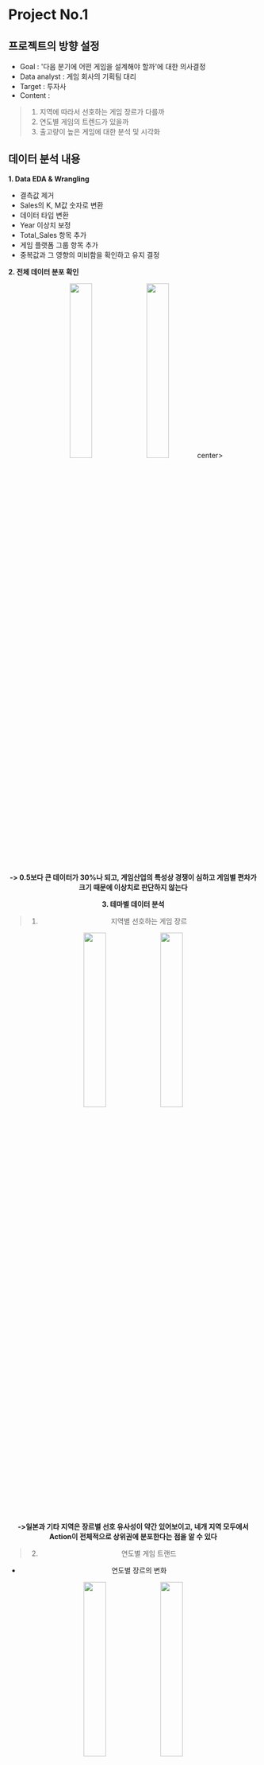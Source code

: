 # Project No.1

## 프로젝트의 방향 설정

- Goal :  '다음 분기에 어떤 게임을 설계해야 할까'에 대한 의사결정
- Data analyst : 게임 회사의 기획팀 대리 
- Target : 투자사
- Content :
> 1. 지역에 따라서 선호하는 게임 장르가 다를까 
> 2. 연도별 게임의 트렌드가 있을까
> 3. 출고량이 높은 게임에 대한 분석 및 시각화

## 데이터 분석 내용

**1. Data EDA & Wrangling** 
- 결측값 제거 
- Sales의 K, M값 숫자로 변환 
- 데이터 타입 변환
- Year 이상치 보정
- Total_Sales 항목 추가
- 게임 플랫폼 그룹 항목 추가
- 중복값과 그 영향의 미비함을 확인하고 유지 결정

**2. 전체 데이터 분포 확인**
<center class="half">
  <image src="https://user-images.githubusercontent.com/114864819/200472742-81995d02-1bed-46df-b730-50269c739058.png" width="30%"/>
  <image src="https://user-images.githubusercontent.com/114864819/200472764-c5d7d1c7-133d-4eb2-b470-ce39af39bf31.png" width="30%"/>
center>

**-> 0.5보다 큰 데이터가 30%나 되고, 게임산업의 특성상 경쟁이 심하고 게임별 편차가 크기 때문에 이상치로 판단하지 않는다**

**3. 테마별 데이터 분석**
> 1. 지역별 선호하는 게임 장르
<image src="https://user-images.githubusercontent.com/114864819/200473096-535575d7-4035-4e57-b632-0a33d7c7e653.png" width="30%" height="30%"/>
<image src="https://user-images.githubusercontent.com/114864819/200473179-ba9dfa6e-e9b2-4765-9bd5-3f9b44bde889.png" width="30%" height="30%"/>

**->일본과 기타 지역은 장르별 선호 유사성이 약간 있어보이고, 네개 지역 모두에서 Action이 전체적으로 상위권에 분포한다는 점을 알 수 있다**



> 2. 연도별 게임 트랜드
- 연도별 장르의 변화
<image src="https://user-images.githubusercontent.com/114864819/200477072-b85e7497-4c15-4397-9316-5eb905e7c474.png" width="30%" height="30%"/>
<image src="https://user-images.githubusercontent.com/114864819/200477202-091766cf-6cf0-4942-8ad5-5a5d29eef125.png" width="30%" height="30%"/>

- 연도별 플랫폼 변화 확인
<image src="https://user-images.githubusercontent.com/114864819/200477339-6a8e9611-6ab2-4f60-8a04-08f6f1650813.png" width="30%" height="30%"/>

- 연도별 퍼블리셔 변화 확인
<image src="(https://user-images.githubusercontent.com/114864819/200477414-7ac5c77d-e425-42d7-81fa-624c455ce5f9.png" width="30%" height="30%"/>

**장르 : 연도별 장르의 변화가 매우 다양하지만 전반적으로 Action의 비중이 높아 보인다.**

**지역 : 전 기간을 통틀어 북미시장과 유럽시장이 선전하고 있다**

**플랫폼 : 콘솔 플랫폼이 가장 크고 Portable 게임시장은 점점 감소하는 추세이다**

**퍼블리셔 : 상위 10개사의 분포를 보면 연도별 뚜렷한 독점 추세가 없이 매년 바뀌므로 경쟁이 치열한 것으로 보인다**



> 3. 출고량이 높은 게임에 대한 분석 및 시각화
- 상위 50위 게임의 전체 데이터에서의 비중 확인
<image src="(https://user-images.githubusercontent.com/114864819/200477865-077a2866-aab4-4172-92ac-4f528a537e90.png" width="30%" height="30%"/>
**상위 50개의 게임이 전체 출고량의 대부분을 차지한다는 것을 알 수 있다**

- 장르별 특징
<image src="(https://user-images.githubusercontent.com/114864819/200478144-e43603ca-a8ef-48d6-aade-3a9210d4283d.png" width="30%" height="30%"/>





